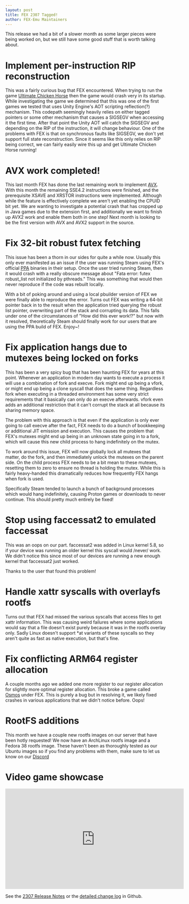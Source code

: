 ```yaml
---
layout: post
title: FEX 2307 Tagged!
author: FEX-Emu Maintainers
---
```


This release we had a bit of a slower month as some larger pieces were being worked on, but we still have some good stuff that is worth talking about.

# Implement per-instruction RIP reconstruction
This was a fairly curious bug that FEX encountered. When trying to run the game [Ultimate Chicken Horse](https://store.steampowered.com/app/386940/Ultimate_Chicken_Horse/) then the game would crash very in its startup.
While investigating the game we determined that this was one of the first games we tested that uses Unity Engine's AOT scripting reflection(?) mechanism. This codepath seemingly heavily relies on either tagged pointers or some other
mechanism that causes a SIGSEGV when accessing it the first time. After that point the Unity AOT will catch the SIGSEGV and depending on the RIP of
the instruction, it will change behaviour. One of the problems with FEX is that on synchronous faults like SIGSEGV, we don't yet support full state
reconstruction. Since it seems like this only relies on RIP being correct, we can fairly easily wire this up and get Ultimate Chicken Horse running!

# AVX work completed!
This last month FEX has done the last remaining work to implement [AVX](https://en.wikipedia.org/wiki/Advanced_Vector_Extensions#Advanced_Vector_Extensions). With this month the remaining SSE4.2 instructions were finished,
and the prerequisite XSAVE and XRSTOR instructions were implemented. Although while the feature is effectively complete we aren't yet enabling the
CPUID bit yet. We are wanting to investigate a potential crash that has cropped up in Java games due to the extension first, and additionally we want
to finish up AVX2 work and enable them both in one step! Next month is looking to be the first version with AVX and AVX2 support in the source.

# Fix 32-bit robust futex fetching
This issue has been a thorn in our sides for quite a while now. Usually this only ever manifested as an issue if the user was running Steam using
FEX's official [PPA](https://launchpad.net/~fex-emu/+archive/ubuntu/fex) binaries in their setup. Once the user tried running Steam, then it would
crash with a really obscure message about "Fata error: futex robust_list not initialized by pthreads." This was something that would then never
reproduce if the code was rebuilt locally.

With a bit of poking around and using a local pbuilder version of FEX we were finally able to reproduce the error. Turns out FEX was writing a 64-bit
pointer back in to the result when the application tried querying the robust list pointer, overwriting part of the stack and corrupting its data.
This falls under one of the circumstances of "How did this ever work!?" but now with it resolved, theoretically Steam should finally work for our
users that are using the PPA build of FEX. Enjoy~!

# Fix application hangs due to mutexes being locked on forks
This has been a very spicy bug that has been haunting FEX for years at this point. Whenever an application in modern day wants to execute a process it
will use a combination of fork and execve. Fork might end up being a vfork, or might end up being a clone syscall that does the same thing. Regardless
fork when executing in a threaded environment has some very strict requirements that it basically can only do an execve afterwards. vfork even adds an
additional restriction that it can't corrupt the stack at all because its sharing memory space.

The problem with this approach is that even if the application is only ever going to call execve after the fact, FEX needs to do a bunch of
bookkeeping or additional JIT emission and execution. This causes the problem that FEX's mutexes might end up being in an unknown state going in to a
fork, which will cause this new child process to hang indefinitely on the mutex.

To work around this issue, FEX will now globally lock all mutexes that matter, do the fork, and then immediately unlock the mutexes on the parent
side. On the child process FEX needs to be a bit mean to these mutexes, resetting them to zero to ensure no thread is holding the mutex. While this is
fairly heavy-handed this dramatically reduces how frequently FEX hangs when fork is used.

Specifically Steam tended to launch a bunch of background processes which would hang indefinitely, causing Proton games or downloads to never
continue. This should pretty much entirely be fixed!

# Stop using faccessat2 to emulated faccessat
This was an oops on our part. faccessat2 was added in Linux kernel 5.8, so if your device was running an older kernel this syscall would /never/ work.
We didn't notice this since most of our devices are running a new enough kernel that faccessat2 just worked.

Thanks to the user that found this problem!

# Handle xattr syscalls with overlayfs rootfs
Turns out that FEX had missed the various syscalls that access files to get xattr information. This was causing weird failures where some applications
would say that a file doesn't exist purely because it was in the rootfs overlay only.
Sadly Linux doesn't support *at variants of these syscalls so they aren't quite as fast as native execution, but that's fine.

# Fix conflicting ARM64 register allocation
A couple months ago we added one more register to our register allocation for slightly more optimal register allocation. This broke a game called
[Osmos](https://store.steampowered.com/app/29180/Osmos/) under FEX. This is purely a bug but in resolving it, we likely fixed crashes in various
applications that we didn't notice before. Oops!

# RootFS additions
This month we have a couple new rootfs images on our server that have been hotly requested! We now have an ArchLinux rootfs image and a Fedora 38
rootfs image. These haven't been as thoroughly tested as our Ubuntu images so if you find any problems with them, make sure to let us know on our
[Discord](https://discord.gg/fexemu)

# Video game showcase
<iframe width="560" height="315" src="https://www.youtube-nocookie.com/embed/2Va6jdk3evc" title="YouTube video player" frameborder="0" allow="accelerometer; autoplay; clipboard-write; encrypted-media; gyroscope; picture-in-picture; web-share" allowfullscreen></iframe>

See the [2307 Release Notes](https://github.com/FEX-Emu/FEX/releases/tag/FEX-2307) or the [detailed change log](https://github.com/FEX-Emu/FEX/compare/FEX-2306...FEX-2307) in Github.
